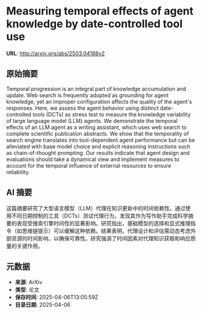 # Measuring temporal effects of agent knowledge by date-controlled tool use

**URL**: http://arxiv.org/abs/2503.04188v2

## 原始摘要

Temporal progression is an integral part of knowledge accumulation and
update. Web search is frequently adopted as grounding for agent knowledge, yet
an improper configuration affects the quality of the agent's responses. Here,
we assess the agent behavior using distinct date-controlled tools (DCTs) as
stress test to measure the knowledge variability of large language model (LLM)
agents. We demonstrate the temporal effects of an LLM agent as a writing
assistant, which uses web search to complete scientific publication abstracts.
We show that the temporality of search engine translates into tool-dependent
agent performance but can be alleviated with base model choice and explicit
reasoning instructions such as chain-of-thought prompting. Our results indicate
that agent design and evaluations should take a dynamical view and implement
measures to account for the temporal influence of external resources to ensure
reliability.


## AI 摘要

这篇摘要研究了大型语言模型（LLM）代理在知识更新中的时间依赖性。通过使用不同日期控制的工具（DCTs）测试代理行为，发现其作为写作助手完成科学摘要的表现受搜索引擎时间性的显著影响。研究指出，基础模型的选择和显式推理指令（如思维链提示）可以缓解这种依赖。结果表明，代理设计和评估需动态考虑外部资源的时间影响，以确保可靠性。研究强调了时间因素对代理知识获取和响应质量的关键作用。

## 元数据

- **来源**: ArXiv
- **类型**: 论文
- **保存时间**: 2025-04-06T13:05:59Z
- **目录日期**: 2025-04-06
